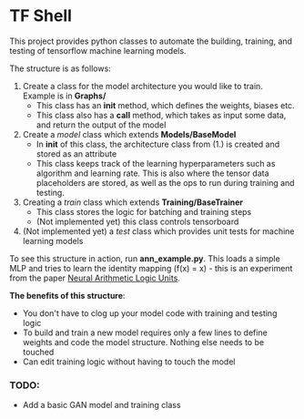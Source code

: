 # TF Shell

This project provides python classes to automate the building, training, and testing of tensorflow machine learning models.

The structure is as follows:
1. Create a class for the model architecture you would like to train. Example is in **Graphs/**
    - This class has an **__init__** method, which defines the weights, biases etc.
    - This class also has a **__call__** method, which takes as input some data, and return the output of the model
2. Create a *model* class which extends **Models/BaseModel**
    - In **__init__** of this class, the architecture class from (1.) is created and stored as an attribute
    - This class keeps track of the learning hyperparameters such as algorithm and learning rate. This is also where the tensor data placeholders are stored, as well as the ops to run during training and testing.
3. Creating a *train* class which extends **Training/BaseTrainer**
    - This class stores the logic for batching and training steps
    - (Not implemented yet) this class controls tensorboard
4. (Not implemented yet) a *test* class which provides unit tests for machine learning models

To see this structure in action, run **ann_example.py**. This loads a simple MLP and tries to learn the identity mapping (f(x) = x) - this is an experiment from the paper [Neural Arithmetic Logic Units](https://arxiv.org/pdf/1808.00508.pdf).

**The benefits of this structure**:
* You don't have to clog up your model code with training and testing logic
* To build and train a new model requires only a few lines to define weights and code the model structure. Nothing else needs to be touched
* Can edit training logic without having to touch the model


### TODO:
* Add a basic GAN model and training class
